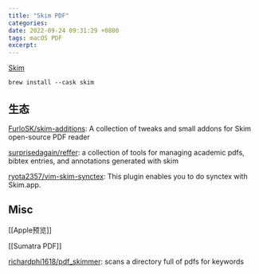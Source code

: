 ```yaml
---
title: "Skim PDF"
categories: 
date: 2022-09-24 09:31:29 +0800
tags: macOS PDF
excerpt: 
---
```


[Skim](https://skim-app.sourceforge.io/)

```shell
brew install --cask skim
```


## 生态

[FurloSK/skim-additions](https://github.com/FurloSK/skim-additions): A collection of tweaks and small addons for Skim open-source PDF reader

[surprisedagain/reffer](https://github.com/surprisedagain/reffer): a collection of tools for managing academic pdfs, bibtex entries, and annotations generated with skim

[ryota2357/vim-skim-synctex](https://github.com/ryota2357/vim-skim-synctex): This plugin enables you to do synctex with Skim.app.



## Misc

[[Apple预览]]

[[Sumatra PDF]]

[richardphi1618/pdf_skimmer](https://github.com/richardphi1618/pdf_skimmer): scans a directory full of pdfs for keywords


